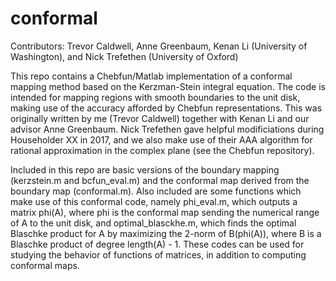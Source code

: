 # conformal

Contributors: Trevor Caldwell, Anne Greenbaum, Kenan Li (University of Washington), and Nick Trefethen (University of Oxford)

This repo contains a Chebfun/Matlab implementation of a conformal mapping method based on the Kerzman-Stein integral equation. The code is intended for mapping regions with smooth boundaries to the unit disk, making use of the accuracy afforded by Chebfun representations. This was originally written by me (Trevor Caldwell) together with Kenan Li and our advisor Anne Greenbaum. Nick Trefethen gave helpful modificiations during Householder XX in 2017, and we also make use of their AAA algorithm for rational approximation in the complex plane (see the Chebfun repository). 

Included in this repo are basic versions of the boundary mapping (kerzstein.m and bcfun_eval.m) and the conformal map derived from the boundary map (conformal.m). Also included are some functions which make use of this conformal code, namely phi_eval.m, which outputs a matrix phi(A), where phi is the conformal map sending the numerical range of A to the unit disk, and optimal_blasckhe.m, which finds the optimal Blaschke product for A by maximizing the 2-norm of B(phi(A)), where B is a Blaschke product of degree length(A) - 1. These codes can be used for studying the behavior of functions of matrices, in addition to computing conformal maps. 
